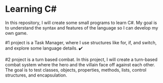 # Learning C#

In this repository, I will create some small programs to learn C#.
My goal is to understand the syntax and features of the language so I can develop my own game.

#1 project is a Task Manager, where I use structures like for, if, and switch, and explore some language details. ✔️

#2 project is a turn based combat. In this project, I will create a turn-based combat system where the hero and the villain face off against each other. The goal is to test classes, objects, properties, methods, lists, control structures, and encapsulation.

